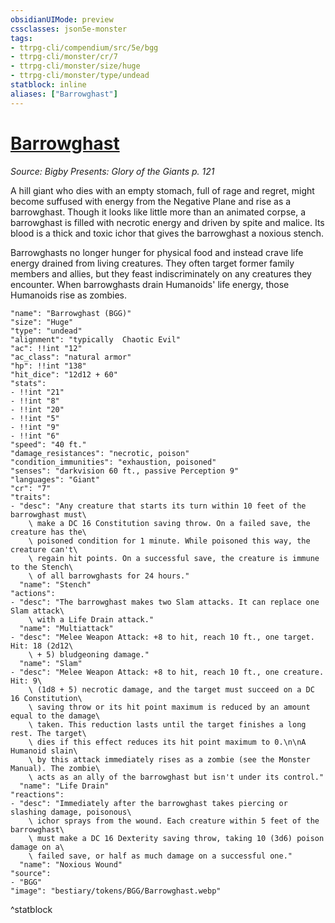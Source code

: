 ```yaml
---
obsidianUIMode: preview
cssclasses: json5e-monster
tags:
- ttrpg-cli/compendium/src/5e/bgg
- ttrpg-cli/monster/cr/7
- ttrpg-cli/monster/size/huge
- ttrpg-cli/monster/type/undead
statblock: inline
aliases: ["Barrowghast"]
---
```

# [Barrowghast](3-Compendium\CLI\bestiary\undead/barrowghast-bgg.md)
*Source: Bigby Presents: Glory of the Giants p. 121*  

A hill giant who dies with an empty stomach, full of rage and regret, might become suffused with energy from the Negative Plane and rise as a barrowghast. Though it looks like little more than an animated corpse, a barrowghast is filled with necrotic energy and driven by spite and malice. Its blood is a thick and toxic ichor that gives the barrowghast a noxious stench.

Barrowghasts no longer hunger for physical food and instead crave life energy drained from living creatures. They often target former family members and allies, but they feast indiscriminately on any creatures they encounter. When barrowghasts drain Humanoids' life energy, those Humanoids rise as zombies.

```statblock
"name": "Barrowghast (BGG)"
"size": "Huge"
"type": "undead"
"alignment": "typically  Chaotic Evil"
"ac": !!int "12"
"ac_class": "natural armor"
"hp": !!int "138"
"hit_dice": "12d12 + 60"
"stats":
- !!int "21"
- !!int "8"
- !!int "20"
- !!int "5"
- !!int "9"
- !!int "6"
"speed": "40 ft."
"damage_resistances": "necrotic, poison"
"condition_immunities": "exhaustion, poisoned"
"senses": "darkvision 60 ft., passive Perception 9"
"languages": "Giant"
"cr": "7"
"traits":
- "desc": "Any creature that starts its turn within 10 feet of the barrowghast must\
    \ make a DC 16 Constitution saving throw. On a failed save, the creature has the\
    \ poisoned condition for 1 minute. While poisoned this way, the creature can't\
    \ regain hit points. On a successful save, the creature is immune to the Stench\
    \ of all barrowghasts for 24 hours."
  "name": "Stench"
"actions":
- "desc": "The barrowghast makes two Slam attacks. It can replace one Slam attack\
    \ with a Life Drain attack."
  "name": "Multiattack"
- "desc": "Melee Weapon Attack: +8 to hit, reach 10 ft., one target. Hit: 18 (2d12\
    \ + 5) bludgeoning damage."
  "name": "Slam"
- "desc": "Melee Weapon Attack: +8 to hit, reach 10 ft., one creature. Hit: 9\
    \ (1d8 + 5) necrotic damage, and the target must succeed on a DC 16 Constitution\
    \ saving throw or its hit point maximum is reduced by an amount equal to the damage\
    \ taken. This reduction lasts until the target finishes a long rest. The target\
    \ dies if this effect reduces its hit point maximum to 0.\n\nA Humanoid slain\
    \ by this attack immediately rises as a zombie (see the Monster Manual). The zombie\
    \ acts as an ally of the barrowghast but isn't under its control."
  "name": "Life Drain"
"reactions":
- "desc": "Immediately after the barrowghast takes piercing or slashing damage, poisonous\
    \ ichor sprays from the wound. Each creature within 5 feet of the barrowghast\
    \ must make a DC 16 Dexterity saving throw, taking 10 (3d6) poison damage on a\
    \ failed save, or half as much damage on a successful one."
  "name": "Noxious Wound"
"source":
- "BGG"
"image": "bestiary/tokens/BGG/Barrowghast.webp"
```
^statblock